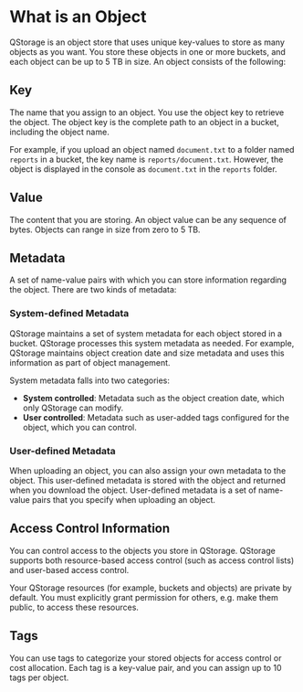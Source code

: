 # What is an Object

QStorage is an object store that uses unique key-values to store as many objects as you want. You store these objects in one or more buckets, and each object can be up to 5 TB in size. An object consists of the following:

## Key

The name that you assign to an object. You use the object key to retrieve the object. The object key is the complete path to an object in a bucket, including the object name.

For example, if you upload an object named `document.txt` to a folder named `reports` in a bucket, the key name is `reports/document.txt`. However, the object is displayed in the console as `document.txt` in the `reports` folder.

## Value

The content that you are storing. An object value can be any sequence of bytes. Objects can range in size from zero to 5 TB.

## Metadata

A set of name-value pairs with which you can store information regarding the object. There are two kinds of metadata:

### System-defined Metadata

QStorage maintains a set of system metadata for each object stored in a bucket. QStorage processes this system metadata as needed. For example, QStorage maintains object creation date and size metadata and uses this information as part of object management.

System metadata falls into two categories:
- **System controlled**: Metadata such as the object creation date, which only QStorage can modify.
- **User controlled**: Metadata such as user-added tags configured for the object, which you can control.

### User-defined Metadata

When uploading an object, you can also assign your own metadata to the object. This user-defined metadata is stored with the object and returned when you download the object. User-defined metadata is a set of name-value pairs that you specify when uploading an object.

## Access Control Information

You can control access to the objects you store in QStorage. QStorage supports both resource-based access control (such as access control lists) and user-based access control.

Your QStorage resources (for example, buckets and objects) are private by default. You must explicitly grant permission for others, e.g. make them public, to access these resources.

## Tags

You can use tags to categorize your stored objects for access control or cost allocation. Each tag is a key-value pair, and you can assign up to 10 tags per object.
